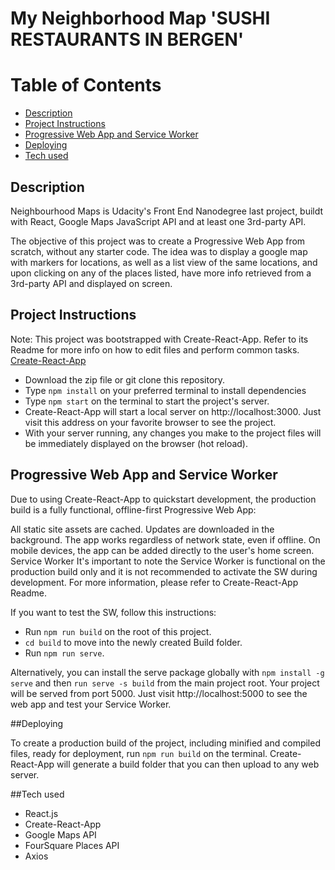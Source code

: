 My Neighborhood Map 'SUSHI RESTAURANTS IN BERGEN'
===============================

# Table of Contents

* [Description](#description)
* [Project Instructions](#project-instructions)
* [Progressive Web App and Service Worker](#Progressive-Web-App-and-Service-Worker)
* [Deploying](#deploying)
* [Tech used](#tech-used)

## Description

Neighbourhood Maps is Udacity's Front End Nanodegree last project, buildt with React, Google Maps JavaScript API and at least one 3rd-party API. 

The objective of this project was to create a Progressive Web App from scratch, without any starter code. The idea was to display a google map with markers for locations, as well as a list view of the same locations, and upon clicking on any of the places listed, have more info retrieved from a 3rd-party API and displayed on screen.

## Project Instructions

Note: This project was bootstrapped with Create-React-App. Refer to its Readme for more info on how to edit files and perform common tasks. [Create-React-App](https://github.com/facebook/create-react-app/blob/master/README.md "Read ME")


- Download the zip file or git clone this repository.
- Type `npm install` on your preferred terminal to install dependencies
- Type `npm start` on the terminal to start the project's server.
- Create-React-App will start a local server on http://localhost:3000. Just visit this address on your favorite browser to see the     project.
- With your server running, any changes you make to the project files will be immediately displayed on the browser (hot reload).

## Progressive Web App and Service Worker

Due to using Create-React-App to quickstart development, the production build is a fully functional, offline-first Progressive Web App:

All static site assets are cached. Updates are downloaded in the background.
The app works regardless of network state, even if offline.
On mobile devices, the app can be added directly to the user's home screen.
Service Worker
It's important to note the Service Worker is functional on the production build only and it is not recommended to activate the SW during development. For more information, please refer to Create-React-App Readme.

If you want to test the SW, follow this instructions:

- Run `npm run build` on the root of this project.
- `cd build` to move into the newly created Build folder.
- Run `npm run serve`.

Alternatively, you can install the serve package globally with `npm install -g serve` and then `run serve -s build` from the main project root. 
Your project will be served from port 5000. Just visit http://localhost:5000 to see the web app and test your Service Worker.

##Deploying

To create a production build of the project, including minified and compiled files, ready for deployment, run `npm run build` on the terminal. Create-React-App 
will generate a build folder that you can then upload to any web server.

##Tech used

- React.js
- Create-React-App
- Google Maps API
- FourSquare Places API
- Axios